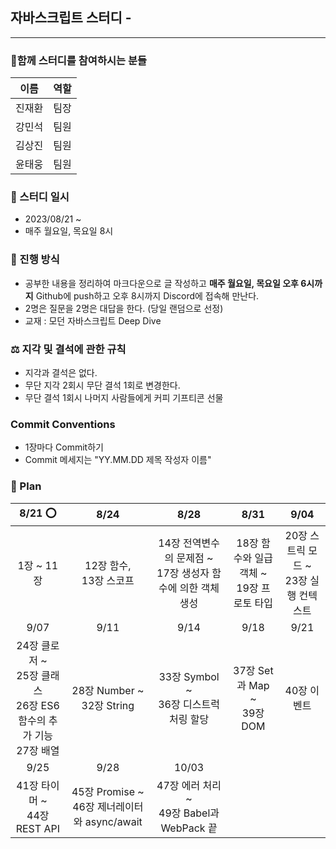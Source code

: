 ## 자바스크립트 스터디 -

---

### 🐾함께 스터디를 참여하시는 분들

| 이름   | 역할 |
| ------ | ---- |
| 진재환 | 팀장 |
| 강민석 | 팀원 |
| 김상진 | 팀원 |
| 윤태웅 | 팀원 |

### 📆 스터디 일시

- 2023/08/21 ~
- 매주 월요일, 목요일 8시

### 🚀 진행 방식

- 공부한 내용을 정리하여 마크다운으로 글 작성하고 <b>매주 월요일, 목요일 오후 6시까지</b> Github에 push하고 오후 8시까지 Discord에 접속해 만난다.
- 2명은 질문을 2명은 대답을 한다. (당일 랜덤으로 선정)
- 교재 : 모던 자바스크립트 Deep Dive

### ⚖️ 지각 및 결석에 관한 규칙

- 지각과 결석은 없다.
- 무단 지각 2회시 무단 결석 1회로 변경한다.
- 무단 결석 1회시 나머지 사람들에게 커피 기프티콘 선물

### Commit Conventions

- 1장마다 Commit하기
- Commit 메세지는 "YY.MM.DD 제목 작성자 이름"

### 🏁 Plan

|                                   8/21 ⭕️                                   |                       8/24                        |                               8/28                               |                      8/31                      |                   9/04                    |
| :--------------------------------------------------------------------------: | :-----------------------------------------------: | :--------------------------------------------------------------: | :--------------------------------------------: | :---------------------------------------: |
|                                  1장 ~ 11장                                  |           12장 함수, <br/> 13장 스코프            | 14장 전역변수의 문제점 ~ <br/> 17장 생성자 함수에 의한 객체 생성 | 18장 함수와 일급 객체 ~ <br/> 19장 프로토 타입 | 20장 스트릭 모드 ~<br> 23장 실행 컨텍스트 |
|                                     9/07                                     |                       9/11                        |                               9/14                               |                      9/18                      |                   9/21                    |
| 24장 클로저 ~ <br/>25장 클래스 <br/> 26장 ES6함수의 추가 기능 <br/>27장 배열 |       28장 Number ~<br/> 32장 String <br/>        |            33장 Symbol ~<br/> 36장 디스트럭처링 할당             |      37장 Set과 Map ~<br/> 39장 DOM <br/>      |                40장 이벤트                |
|                                     9/25                                     |                       9/28                        |                              10/03                               |
|                       41장 타이머 ~ <br> 44장 REST API                       | 45장 Promise ~ <br> 46장 제너레이터와 async/await |           47장 에러 처리 ~ <br>49장 Babel과 WebPack 끝           |
